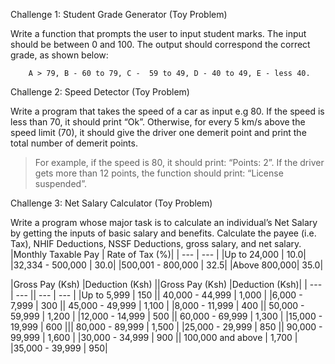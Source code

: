 Challenge 1: Student Grade Generator (Toy Problem)

Write a function that prompts the user to input student marks. The input should be between 0 and 100. The output should correspond the correct grade, as shown below: 

        A > 79, B - 60 to 79, C -  59 to 49, D - 40 to 49, E - less 40.


Challenge 2: Speed Detector (Toy Problem)

Write a program that takes the speed of a car as input e.g 80. If the speed is less than 70, it should print “Ok”. Otherwise, for every 5 km/s above the speed limit (70), it should give the driver one demerit point and print the total number of demerit points.

   > For example, if the speed is 80, it should print: “Points: 2”. If the driver gets more than 12 points, the function should print: “License suspended”.

Challenge 3: Net Salary Calculator (Toy Problem)

Write a program whose major task is to calculate an individual’s Net Salary by getting the inputs of basic salary and benefits. Calculate the payee (i.e. Tax), NHIF Deductions, NSSF Deductions, gross salary, and net salary. 
|Monthly Taxable Pay | Rate of Tax (%)|
| --- | --- |
|Up to 24,000 | 10.0|
|32,334 - 500,000 | 30.0|
|500,001 - 800,000 | 32.5|
|Above 800,000| 35.0|

|Gross Pay (Ksh) |Deduction (Ksh) ||Gross Pay (Ksh) |Deduction (Ksh)|
| --- | --- || --- | --- | 
|Up to 5,999 | 150	|| 	40,000 - 44,999 |	1,000 |
|6,000 - 7,999	| 300	 ||	45,000 - 49,999 |	1,100 |
|8,000 - 11,999	| 400	 ||	50,000 - 59,999 |	1,200 |
|12,000 - 14,999 |	500	|| 	60,000 - 69,999	| 1,300 |
|15,000 - 19,999 |	600	|||	80,000 - 89,999	| 1,500 |
|25,000 - 29,999 |	850	 ||	90,000 - 99,999	| 1,600 |
|30,000 - 34,999 |	900	 ||	100,000 and above | 1,700 |
|35,000 - 39,999 |	950|